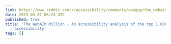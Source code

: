 ```yaml
---
link: https://www.reddit.com/r/accessibility/comments/axzgqp/the_webaim_million_an_accessibility_analysis_of/
date: 2019-03-07 06:23 UTC
published: true
title: 'The WebAIM Million - An accessibility analysis of the top 1,000,000 home pages
  : accessibility'
tags: []
---
```



